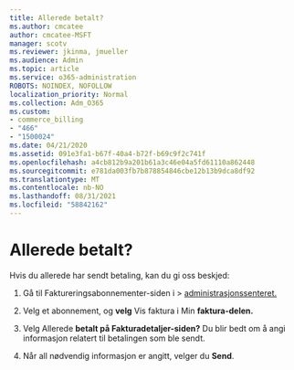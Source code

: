 ```yaml
---
title: Allerede betalt?
ms.author: cmcatee
author: cmcatee-MSFT
manager: scotv
ms.reviewer: jkinma, jmueller
ms.audience: Admin
ms.topic: article
ms.service: o365-administration
ROBOTS: NOINDEX, NOFOLLOW
localization_priority: Normal
ms.collection: Adm_O365
ms.custom:
- commerce_billing
- "466"
- "1500024"
ms.date: 04/21/2020
ms.assetid: 091e3fa1-b67f-40a4-b72f-b69c9f2c741f
ms.openlocfilehash: a4cb812b9a201b61a3c46e04a5fd61110a862448
ms.sourcegitcommit: e781da003fb7b878854846cbe12b13b9dca8df92
ms.translationtype: MT
ms.contentlocale: nb-NO
ms.lasthandoff: 08/31/2021
ms.locfileid: "58842162"
---
```

# <a name="already-paid"></a>Allerede betalt?

Hvis du allerede har sendt betaling, kan du gi oss beskjed:
  
1. Gå til Faktureringsabonnementer-siden i  \> [administrasjonssenteret.](https://go.microsoft.com/fwlink/p/?linkid=842054)

2. Velg et abonnement, og **velg** Vis faktura i Min **faktura-delen.**

3. Velg Allerede **betalt på Fakturadetaljer-siden?**  Du blir bedt om å angi informasjon relatert til betalingen som ble sendt.

4. Når all nødvendig informasjon er angitt, velger du **Send**.